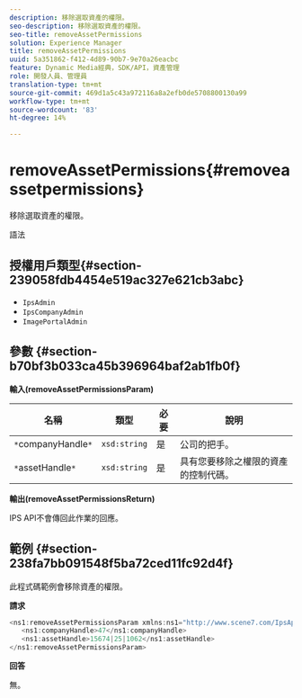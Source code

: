 ```yaml
---
description: 移除選取資產的權限。
seo-description: 移除選取資產的權限。
seo-title: removeAssetPermissions
solution: Experience Manager
title: removeAssetPermissions
uuid: 5a351862-f412-4d89-90b7-9e70a26eacbc
feature: Dynamic Media經典，SDK/API，資產管理
role: 開發人員、管理員
translation-type: tm+mt
source-git-commit: 469d1a5c43a972116a8a2efb0de5708800130a99
workflow-type: tm+mt
source-wordcount: '83'
ht-degree: 14%

---
```



# removeAssetPermissions{#removeassetpermissions}

移除選取資產的權限。

語法

## 授權用戶類型{#section-239058fdb4454e519ac327e621cb3abc}

* `IpsAdmin`
* `IpsCompanyAdmin`
* `ImagePortalAdmin`

## 參數 {#section-b70bf3b033ca45b396964baf2ab1fb0f}

**輸入(removeAssetPermissionsParam)**

| 名稱 | 類型 | 必要 | 說明 |
|---|---|---|---|
| `*`companyHandle`*` | `xsd:string` | 是 | 公司的把手。 |
| `*`assetHandle`*` | `xsd:string` | 是 | 具有您要移除之權限的資產的控制代碼。 |

**輸出(removeAssetPermissionsReturn)**

IPS API不會傳回此作業的回應。

## 範例 {#section-238fa7bb091548f5ba72ced11fc92d4f}

此程式碼範例會移除資產的權限。

**請求**

```java
<ns1:removeAssetPermissionsParam xmlns:ns1="http://www.scene7.com/IpsApi/xsd">
   <ns1:companyHandle>47</ns1:companyHandle>
   <ns1:assetHandle>15674|25|1062</ns1:assetHandle>
</ns1:removeAssetPermissionsParam>
```

**回答**

無。
